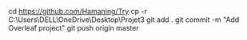 cd https://github.com/Hamaning/Try
cp -r C:\Users\DELL\OneDrive\Desktop\Projet3
git add .
git commit -m "Add Overleaf project"
git push origin master

